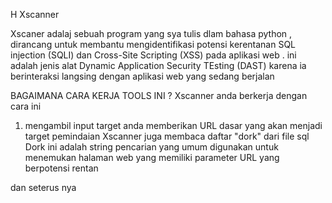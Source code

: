 H Xscanner 

Xscaner adalaj sebuah program yang sya tulis dlam bahasa python , dirancang untuk membantu mengidentifikasi potensi kerentanan SQL injection (SQLI) dan Cross-Site Scripting (XSS) pada aplikasi web . ini adalah jenis alat Dynamic Application Security TEsting (DAST) karena ia berinteraksi langsing dengan aplikasi web yang sedang berjalan 

BAGAIMANA CARA KERJA TOOLS INI ? 
Xscanner anda berkerja dengan cara ini 

1. mengambil input target
 anda memberikan URL dasar yang akan menjadi target pemindaian
 Xscanner juga membaca daftar "dork" dari file sql Dork ini adalah string pencarian yang umum     digunakan untuk menemukan halaman web yang memiliki parameter URL yang berpotensi rentan

dan seterus nya 

